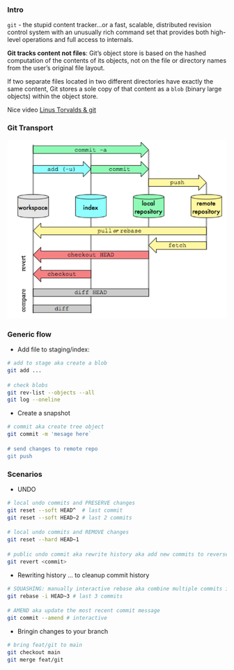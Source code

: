 ### Intro

`git` - the stupid content tracker...or a fast, scalable, distributed revision control system with an unusually rich command set that provides both high-level operations and full access to internals.

**Git tracks content not files**: Git’s object store is based on the hashed computation of the contents of its objects, not on the file or directory names from the user’s original file layout. 

If two separate files located in two different directories have exactly the same content, Git stores a sole copy of that content as a `blob` (binary large objects) within the object store.

Nice video [Linus Torvalds & git](https://www.youtube.com/watch?v=idLyobOhtO4)

### Git Transport

![gittransport](git_transport.png)


### Generic flow

* Add file to staging/index:

```bash
# add to stage aka create a blob
git add ...

# check blobs
git rev-list --objects --all
git log --oneline
```
* Create a snapshot

```bash
# commit aka create tree object
git commit -m 'mesage here`

# send changes to remote repo
git push
```

### Scenarios

* UNDO

```bash
# local undo commits and PRESERVE changes
git reset --soft HEAD^  # last commit
git reset --soft HEAD~2 # last 2 commits

# local undo commits and REMOVE changes
git reset --hard HEAD~1

# public undo commit aka rewrite history aka add new commits to reverse the effect of some earlier commits
git revert <commit>
```

* Rewriting history ...  to cleanup commit history

```bash
# SQUASHING: manually interactive rebase aka combine multiple commits into one
git rebase -i HEAD~3 # last 3 commits

# AMEND aka update the most recent commit message
git commit --amend # interactive
```

* Bringin changes to your branch

```bash
# bring feat/git to main
git checkout main
git merge feat/git

```
